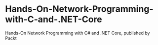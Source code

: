 # Hands-On-Network-Programming-with-C-and-.NET-Core
Hands-On Network Programming with C# and .NET Core, published by Packt
